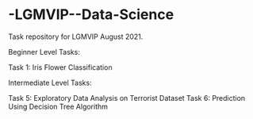 # -LGMVIP--Data-Science

Task repository for LGMVIP August 2021.

Beginner Level Tasks:

Task 1: Iris Flower Classification

Intermediate Level Tasks:

Task 5: Exploratory Data Analysis on Terrorist Dataset
Task 6: Prediction Using Decision Tree Algorithm
